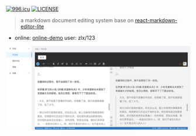 [![996.icu](https://img.shields.io/badge/link-996.icu-red.svg)](https://996.icu)
[![LICENSE](https://img.shields.io/badge/license-Anti%20996-blue.svg)](https://github.com/996icu/996.ICU/blob/master/LICENSE)

> a markdown document editing system base on [react-markdown-editor-lite](https://github.com/HarryChen0506/react-markdown-editor-lite)

* online: [online-demo](http://140.143.90.177:9000) user: zlx/123

![eg](./image/eg.jpeg)




